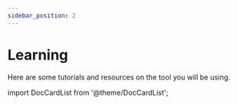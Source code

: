 ```yaml
---
sidebar_position: 2
---
```


# Learning

Here are some tutorials and resources on the tool you will be using.

import DocCardList from '@theme/DocCardList';

<DocCardList />
